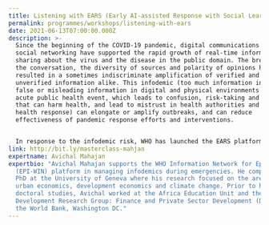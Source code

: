 ```yaml
---
title: Listening with EARS (Early AI-assisted Response with Social Learning)
permalink: programmes/workshops/listening-with-ears
date: 2021-06-13T07:00:00.000Z
description: >-
  Since the beginning of the COVID-19 pandemic, digital communications and
  social networking have supported the rapid growth of real-time information
  sharing about the virus and the disease in the public domain. The breadth of
  the conversation, the diversity of sources and polarity of opinions have
  resulted in a sometimes indiscriminate amplification of verified and
  unverified information alike. This infodemic (too much information including
  false or misleading information in digital and physical environments during an
  acute public health event, which leads to confusion, risk-taking and behaviors
  that can harm health, and lead to mistrust in health authorities and public
  health response) can elongate or amplify outbreaks, and can reduce
  effectiveness of pandemic response efforts and interventions.


  In response to the infodemic risk, WHO has launched the EARS platform (Early AI-assisted Response with Social Listening), which shows real-time information about how people are talking about COVID-19 online. This information is intended to serve health information professionals to understand narratives and needs of the general public, in order to inform policy or communications decisions. In this Masterclass, you will learn about the data and analytics technologies behind EARS.
link: http://bit.ly/masterclass-mahjan
expertname: Avichal Mahajan
expertbio: "Avichal Mahajan supports the WHO Information Network for Epidemics
  (EPI-WIN) platform in managing infodemics during emergencies. He completed his
  PhD at the University of Geneva where his research focused on the areas of
  urban economics, development economics and climate change. Prior to his
  doctoral studies, Avichal worked at the Africa Education Unit and the
  Development Research Group: Finance and Private Sector Development (DECFP) at
  the World Bank, Washington DC."
---
```

